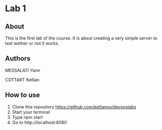 # Lab 1

## About

This is the first lab of the course. It is about creating a very simple server to test wether or not it works.

## Authors

MESSALATI Yann

COTTART Kellian

## How to use

1. Clone this repository https://github.com/kellianoy/devopslabs
2. Start your terminal
3. Type npm start
4. Go to http://localhost:8080
